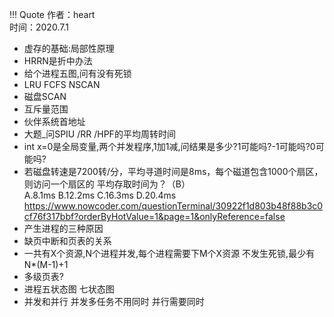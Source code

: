 !!! Quote
    作者：heart<br>时间：2020.7.1
* 虚存的基础:局部性原理 
* HRRN是折中办法 
* 给个进程五图,问有没有死锁
* LRU FCFS NSCAN
* 磁盘SCAN
* 互斥量范围
* 伙伴系统首地址
* 大题_问SPIU /RR /HPF的平均周转时间
* int x=0是全局变量,两个并发程序,1加1减,问结果是多少?1可能吗?-1可能吗?0可能吗?
* 若磁盘转速是7200转/分，平均寻道时间是8ms，每个磁道包含1000个扇区，则访问一个扇区的 平均存取时间为？（B） 
A.8.1ms B.12.2ms C.16.3ms D.20.4ms 
https://www.nowcoder.com/questionTerminal/30922f1d803b48f88b3c0cf76f317bbf?orderByHotValue=1&page=1&onlyReference=false
* 产生进程的三种原因
* 缺页中断和页表的关系
* 一共有X个资源,N个进程并发,每个进程需要下M个X资源 不发生死锁,最少有N*(M-1)+1
* 多级页表?
* 进程五状态图 七状态图
* 并发和并行 并发多任务不用同时 并行需要同时
